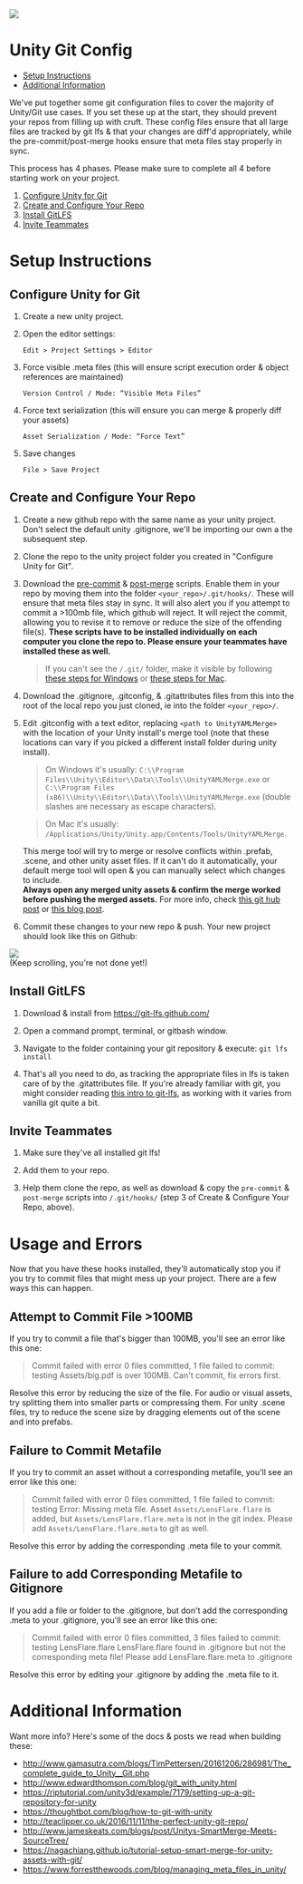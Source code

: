 <div style="align:center"><img src ="https://github.com/NYUGameCenter/Unity-Git-Config/blob/master/NYU_GameCenter_Logo_Formatted_Thin.png"></div>

# Unity Git Config
- [Setup Instructions](#setup-instructions)
- [Additional Information](#additional-information)

We've put together some git configuration files to cover the majority of Unity/Git use cases. If you set these up at the start, they should prevent your repos from filling up with cruft. These config files ensure that all large files are tracked by git lfs & that your changes are diff'd appropriately, while the pre-commit/post-merge hooks ensure that meta files stay properly in sync.

This process has 4 phases. Please make sure to complete all 4 before starting work on your project.
  1. [Configure Unity for Git](#configure-unity-for-git)
  2. [Create and Configure Your Repo](#create-and-configure-your-repo)
  3. [Install GitLFS](#install-gitlfs)
  4. [Invite Teammates](#invite-teammates)
# Setup Instructions

## Configure Unity for Git

1. Create a new unity project.

2. Open the editor settings:

   `Edit > Project Settings > Editor`

3. Force visible .meta files (this will ensure script execution order & object references are maintained)

   `Version Control / Mode: “Visible Meta Files”`

4. Force text serialization (this will ensure you can merge & properly diff your assets)

   `Asset Serialization / Mode: “Force Text”`

5. Save changes

   `File > Save Project`

## Create and Configure Your Repo 

1. Create a new github repo with the same name as your unity project. Don't select the default unity .gitignore, we'll be importing our own a the subsequent step.

2. Clone the repo to the unity project folder you created in "Configure Unity for Git".

3. Download the [pre-commit](https://github.com/NYUGameCenter/Unity-Git-Config/blob/master/pre-commit) & [post-merge](https://github.com/NYUGameCenter/Unity-Git-Config/blob/master/post-merge) scripts. Enable them in your repo by moving them into the folder `<your_repo>/.git/hooks/`.  These will ensure that meta files stay in sync. It will also alert you if you attempt to commit a >100mb file, which github will reject. It will reject the commit, allowing you to revise it to remove or reduce the size of the offending file(s). **These scripts have to be installed individually on each computer you clone the repo to. Please ensure your teammates have installed these as well.**

   >If you can't see the `/.git/` folder, make it visible by following [these steps for Windows](https://kb.wisc.edu/page.php?id=27479) or [these steps for Mac](https://ianlunn.co.uk/articles/quickly-showhide-hidden-files-mac-os-x-mavericks/).

4. Download the .gitignore, .gitconfig, & .gitattributes files from this into the root of the local repo you just cloned, ie into the folder `<your_repo>/`.

5. Edit .gitconfig with a text editor, replacing `<path to UnityYAMLMerge>` with the location of your Unity install's merge tool (note that these locations can vary if you picked a different install folder during unity install).
    >On Windows it's usually: `C:\\Program Files\\Unity\\Editor\\Data\\Tools\\UnityYAMLMerge.exe` or `C:\\Program Files (x86)\\Unity\\Editor\\Data\\Tools\\UnityYAMLMerge.exe` (double slashes are necessary as escape characters).  

    >On Mac it's usually: `/Applications/Unity/Unity.app/Contents/Tools/UnityYAMLMerge`.   

   This merge tool will try to merge or resolve conflicts within .prefab, .scene, and other unity asset files. If it can't do it automatically, your default merge tool will open & you can manually select which changes to include.  
   **Always open any merged unity assets & confirm the merge worked before pushing the merged assets.** For more info, check [this git hub post](https://github.com/anacat/unity-mergetool) or [this blog post](http://www.jameskeats.com/blogs/post/Unitys-SmartMerge-Meets-SourceTree/).

6. Commit these changes to your new repo & push. Your new project should look like this on Github:

<div style="align:center"><img src ="https://github.com/NYUGameCenter/Unity-Git-Config/blob/master/testproject.jpg"></div>
(Keep scrolling, you're not done yet!)

## Install GitLFS 

1. Download & install from https://git-lfs.github.com/

2. Open a command prompt, terminal, or gitbash window. 

3. Navigate to the folder containing your git repository & execute: `git lfs install`

4. That's all you need to do, as tracking the appropriate files in lfs is taken care of by the .gitattributes file. If you're already familiar with git, you might consider reading [this intro to git-lfs](https://github.com/git-lfs/git-lfs/wiki/Tutorial), as working with it varies from vanilla git quite a bit.

## Invite Teammates

1. Make sure they've all installed git lfs!

2. Add them to your repo.

3. Help them clone the repo, as well as download & copy the `pre-commit` & `post-merge` scripts into `/.git/hooks/` (step 3 of Create & Configure Your Repo, above).

# Usage and Errors

Now that you have these hooks installed, they'll automatically stop you if you try to commit files that might mess up your project. There are a few ways this can happen.

## Attempt to Commit File >100MB
If you try to commit a file that's bigger than 100MB, you'll see an error like this one:

>Commit failed with error
>			0 files committed, 1 file failed to commit: testing
>			Assets/big.pdf is over 100MB.
>			Can't commit, fix errors first.

Resolve this error by reducing the size of the file. For audio or visual assets, try splitting them into smaller parts or compressing them. For unity .scene files, try to reduce the scene size by dragging elements out of the scene and into prefabs.

## Failure to Commit Metafile
If you try to commit an asset without a corresponding metafile, you'll see an error like this one:

>Commit failed with error
>			0 files committed, 1 file failed to commit: testing
>			Error: Missing meta file.
>			Asset `Assets/LensFlare.flare` is added, but `Assets/LensFlare.flare.meta` is not in the git index.
>			Please add `Assets/LensFlare.flare.meta` to git as well.

Resolve this error by adding the corresponding .meta file to your commit.

## Failure to add Corresponding Metafile to Gitignore

If you add a file or folder to the .gitignore, but don't add the corresponding .meta to your .gitignore, you'll see an error like this one:

>Commit failed with error
>			0 files committed, 3 files failed to commit: testing
>			LensFlare.flare
>			LensFlare.flare found in .gitignore but not the corresponding meta file! Please add LensFlare.flare.meta to .gitignore

Resolve this error by editing your .gitignore by adding the .meta file to it.

# Additional Information

Want more info? Here's some of the docs & posts we read when building these: 
  * http://www.gamasutra.com/blogs/TimPettersen/20161206/286981/The_complete_guide_to_Unity__Git.php 
  * http://www.edwardthomson.com/blog/git_with_unity.html
  * https://riptutorial.com/unity3d/example/7179/setting-up-a-git-repository-for-unity
  * https://thoughtbot.com/blog/how-to-git-with-unity
  * http://teaclipper.co.uk/2016/11/11/the-perfect-unity-git-repo/
  * http://www.jameskeats.com/blogs/post/Unitys-SmartMerge-Meets-SourceTree/
  * https://nagachiang.github.io/tutorial-setup-smart-merge-for-unity-assets-with-git/
  * https://www.forrestthewoods.com/blog/managing_meta_files_in_unity/
